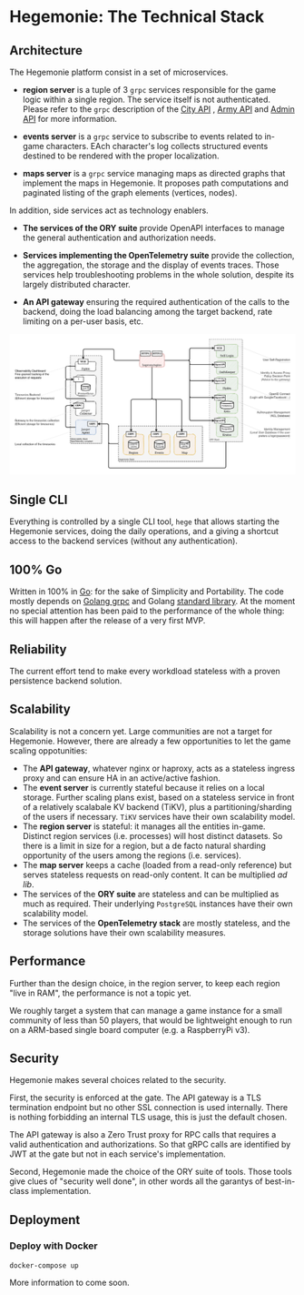 # Hegemonie: The Technical Stack

## Architecture

The Hegemonie platform consist in a set of microservices.

* **region server** is a tuple of 3 ``grpc`` services responsible for the game
  logic within a single region. The service itself is not authenticated. Please
  refer to the ``grpc`` description of the
  [City API](https://github.com/jfsmig/hegemonie/blob/master/pkg/region/city.proto)
  ,
  [Army API](https://github.com/jfsmig/hegemonie/blob/master/pkg/region/army.proto)
  and
  [Admin API](https://github.com/jfsmig/hegemonie/blob/master/pkg/region/admin.proto)
  for more information.

* **events server** is a ``grpc`` service to subscribe to events related to
  in-game characters. EAch character's log collects structured events destined
  to be rendered with the proper localization.

* **maps server** is a ``grpc`` service managing maps as directed graphs that
  implement the maps in Hegemonie. It proposes path computations and paginated
  listing of the graph elements (vertices, nodes).

In addition, side services act as technology enablers.

* **The services of the ORY suite** provide OpenAPI interfaces to manage the
  general authentication and authorization needs.

* **Services implementing the OpenTelemetry suite** provide the collection, the
  aggregation, the storage and the display of events traces. Those services help
  troubleshooting problems in the whole solution, despite its largely
  distributed character.

* **An API gateway** ensuring the required authentication of the calls to the
  backend, doing the load balancing among the target backend, rate limiting on a
  per-user basis, etc.

![Hegemonie Architecture](https://raw.githubusercontent.com/jfsmig/hegemonie/master/docs/system-architecture.png)

## Single CLI

Everything is controlled by a single CLI tool, ``hege`` that allows starting the
Hegemonie services, doing the daily operations, and a giving a shortcut access
to the backend services (without any authentication).

## 100% Go

Written in 100% in [Go](https://golang.org): for the sake of Simplicity and
Portability. The code mostly depends
on [Golang grpc](https://github.com/grpc/grpc-go) and
Golang [standard library](https://golang.org/pkg). At the moment no special
attention has been paid to the performance of the whole thing: this will happen
after the release of a very first MVP.

## Reliability

The current effort tend to make every workdload stateless with a proven
persistence backend solution.

## Scalability

Scalability is not a concern yet. Large communities are not a target for
Hegemonie. However, there are already a few opportunities to let the game
scaling oppotunities:

* The **API gateway**, whatever nginx or haproxy, acts as a stateless ingress
  proxy and can ensure HA in an active/active fashion.
* The **event server** is currently stateful because it relies on a local
  storage. Further scaling plans exist, based on a stateless service in front of
  a relatively scalabale KV backend (TiKV), plus a partitioning/sharding of the
  users if necessary. ``TiKV`` services have their own scalability model.
* The **region server** is stateful: it manages all the entities in-game.
  Distinct region services (i.e. processes) will host distinct datasets. So
  there is a limit in size for a region, but a de facto natural sharding
  opportunity of the users among the regions (i.e. services).
* The **map server** keeps a cache (loaded from a read-only reference) but
  serves stateless requests on read-only content. It can be multiplied _ad lib_.
* The services of the **ORY suite** are stateless and can be multiplied as much
  as required. Their underlying ``PostgreSQL`` instances have their own
  scalability model.
* The services of the **OpenTelemetry stack** are mostly stateless, and the
  storage solutions have their own scalability measures.

## Performance

Further than the design choice, in the region server, to keep each region "live
in RAM", the performance is not a topic yet.

We roughly target a system that can manage a game instance for a small community
of less than 50 players, that would be lightweight enough to run on a ARM-based
single board computer (e.g. a RaspberryPi v3).

## Security

Hegemonie makes several choices related to the security.

First, the security is enforced at the gate. The API gateway is a TLS
termination endpoint but no other SSL connection is used internally. There is
nothing forbidding an internal TLS usage, this is just the default chosen.

The API gateway is also a Zero Trust proxy for RPC calls that requires a valid
authentication and authorizations. So that gRPC calls are identified by JWT at
the gate but not in each service's implementation.

Second, Hegemonie made the choice of the ORY suite of tools. Those tools give
clues of "security well done", in other words all the garantys of best-in-class
implementation.

## Deployment

### Deploy with Docker

```shell
docker-compose up
```

More information to come soon.
